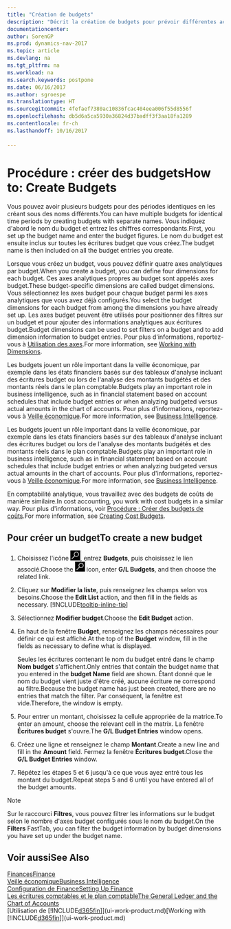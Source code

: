 ```yaml
---
title: "Création de budgets"
description: "Décrit la création de budgets pour prévoir différentes activités financières et affecter des axes analytiques à des fins de veille économique."
documentationcenter: 
author: SorenGP
ms.prod: dynamics-nav-2017
ms.topic: article
ms.devlang: na
ms.tgt_pltfrm: na
ms.workload: na
ms.search.keywords: postpone
ms.date: 06/16/2017
ms.author: sgroespe
ms.translationtype: HT
ms.sourcegitcommit: 4fefaef7380ac10836fcac404eea006f55d8556f
ms.openlocfilehash: db5d6a5ca5930a36824d37badff3f3aa18fa1289
ms.contentlocale: fr-ch
ms.lasthandoff: 10/16/2017

---
```

# <a name="how-to-create--budgets"></a><span data-ttu-id="b4f1e-103">Procédure : créer des budgets</span><span class="sxs-lookup"><span data-stu-id="b4f1e-103">How to: Create  Budgets</span></span>
<span data-ttu-id="b4f1e-104">Vous pouvez avoir plusieurs budgets pour des périodes identiques en les créant sous des noms différents.</span><span class="sxs-lookup"><span data-stu-id="b4f1e-104">You can have multiple budgets for identical time periods by creating budgets with separate names.</span></span> <span data-ttu-id="b4f1e-105">Vous indiquez d'abord le nom du budget et entrez les chiffres correspondants.</span><span class="sxs-lookup"><span data-stu-id="b4f1e-105">First, you set up the budget name and enter the budget figures.</span></span> <span data-ttu-id="b4f1e-106">Le nom du budget est ensuite inclus sur toutes les écritures budget que vous créez.</span><span class="sxs-lookup"><span data-stu-id="b4f1e-106">The budget name is then included on all the budget entries you create.</span></span>  

 <span data-ttu-id="b4f1e-107">Lorsque vous créez un budget, vous pouvez définir quatre axes analytiques par budget.</span><span class="sxs-lookup"><span data-stu-id="b4f1e-107">When you create a budget, you can define four dimensions for each budget.</span></span> <span data-ttu-id="b4f1e-108">Ces axes analytiques propres au budget sont appelés axes budget.</span><span class="sxs-lookup"><span data-stu-id="b4f1e-108">These budget-specific dimensions are called budget dimensions.</span></span> <span data-ttu-id="b4f1e-109">Vous sélectionnez les axes budget pour chaque budget parmi les axes analytiques que vous avez déjà configurés.</span><span class="sxs-lookup"><span data-stu-id="b4f1e-109">You select the budget dimensions for each budget from among the dimensions you have already set up.</span></span> <span data-ttu-id="b4f1e-110">Les axes budget peuvent être utilisés pour positionner des filtres sur un budget et pour ajouter des informations analytiques aux écritures budget.</span><span class="sxs-lookup"><span data-stu-id="b4f1e-110">Budget dimensions can be used to set filters on a budget and to add dimension information to budget entries.</span></span> <span data-ttu-id="b4f1e-111">Pour plus d'informations, reportez-vous à [Utilisation des axes](finance-dimensions.md).</span><span class="sxs-lookup"><span data-stu-id="b4f1e-111">For more information, see [Working with Dimensions](finance-dimensions.md).</span></span>

 <span data-ttu-id="b4f1e-112">Les budgets jouent un rôle important dans la veille économique, par exemple dans les états financiers basés sur des tableaux d'analyse incluant des écritures budget ou lors de l'analyse des montants budgétés et des montants réels dans le plan comptable.</span><span class="sxs-lookup"><span data-stu-id="b4f1e-112">Budgets play an important role in business intelligence, such as in financial statement based on account schedules that include budget entries or when analyzing budgeted versus actual amounts in the chart of accounts.</span></span> <span data-ttu-id="b4f1e-113">Pour plus d'informations, reportez-vous à [Veille économique](bi.md).</span><span class="sxs-lookup"><span data-stu-id="b4f1e-113">For more information, see [Business Intelligence](bi.md).</span></span>

 <span data-ttu-id="b4f1e-114">Les budgets jouent un rôle important dans la veille économique, par exemple dans les états financiers basés sur des tableaux d'analyse incluant des écritures budget ou lors de l'analyse des montants budgétés et des montants réels dans le plan comptable.</span><span class="sxs-lookup"><span data-stu-id="b4f1e-114">Budgets play an important role in business intelligence, such as in financial statement based on account schedules that include budget entries or when analyzing budgeted versus actual amounts in the chart of accounts.</span></span> <span data-ttu-id="b4f1e-115">Pour plus d'informations, reportez-vous à [Veille économique](bi.md).</span><span class="sxs-lookup"><span data-stu-id="b4f1e-115">For more information, see [Business Intelligence](bi.md).</span></span>

<span data-ttu-id="b4f1e-116">En comptabilité analytique, vous travaillez avec des budgets de coûts de manière similaire.</span><span class="sxs-lookup"><span data-stu-id="b4f1e-116">In cost accounting, you work with cost budgets in a similar way.</span></span> <span data-ttu-id="b4f1e-117">Pour plus d'informations, voir [Procédure : Créer des budgets de coûts](finance-create-cost-budgets.md).</span><span class="sxs-lookup"><span data-stu-id="b4f1e-117">For more information, see [Creating Cost Budgets](finance-create-cost-budgets.md).</span></span>    

## <a name="to-create-a-new-budget"></a><span data-ttu-id="b4f1e-118">Pour créer un budget</span><span class="sxs-lookup"><span data-stu-id="b4f1e-118">To create a new budget</span></span>  

1. <span data-ttu-id="b4f1e-119">Choisissez l'icône ![Page ou état pour la recherche](media/ui-search/search_small.png "Page ou état pour la recherche"), entrez **Budgets**, puis choisissez le lien associé.</span><span class="sxs-lookup"><span data-stu-id="b4f1e-119">Choose the ![Search for Page or Report](media/ui-search/search_small.png "Search for Page or Report icon") icon, enter **G/L Budgets**, and then choose the related link.</span></span>  
2. <span data-ttu-id="b4f1e-120">Cliquez sur **Modifier la liste**, puis renseignez les champs selon vos besoins.</span><span class="sxs-lookup"><span data-stu-id="b4f1e-120">Choose the **Edit List** action, and then fill in the fields as necessary.</span></span> [!INCLUDE[tooltip-inline-tip](includes/tooltip-inline-tip_md.md)]  
3. <span data-ttu-id="b4f1e-121">Sélectionnez **Modifier budget**.</span><span class="sxs-lookup"><span data-stu-id="b4f1e-121">Choose the **Edit Budget** action.</span></span>
4. <span data-ttu-id="b4f1e-122">En haut de la fenêtre **Budget**, renseignez les champs nécessaires pour définir ce qui est affiché.</span><span class="sxs-lookup"><span data-stu-id="b4f1e-122">At the top of the **Budget** window, fill in the fields as necessary to define what is displayed.</span></span>  

    <span data-ttu-id="b4f1e-123">Seules les écritures contenant le nom du budget entré dans le champ **Nom budget** s'affichent.</span><span class="sxs-lookup"><span data-stu-id="b4f1e-123">Only entries that contain the budget name that you entered in the **budget Name** field are shown.</span></span> <span data-ttu-id="b4f1e-124">Étant donné que le nom du budget vient juste d'être créé, aucune écriture ne correspond au filtre.</span><span class="sxs-lookup"><span data-stu-id="b4f1e-124">Because the budget name has just been created, there are no entries that match the filter.</span></span> <span data-ttu-id="b4f1e-125">Par conséquent, la fenêtre est vide.</span><span class="sxs-lookup"><span data-stu-id="b4f1e-125">Therefore, the window is empty.</span></span>  
5. <span data-ttu-id="b4f1e-126">Pour entrer un montant, choisissez la cellule appropriée de la matrice.</span><span class="sxs-lookup"><span data-stu-id="b4f1e-126">To enter an amount, choose the relevant cell in the matrix.</span></span> <span data-ttu-id="b4f1e-127">La fenêtre **Écritures budget** s'ouvre.</span><span class="sxs-lookup"><span data-stu-id="b4f1e-127">The **G/L Budget Entries** window opens.</span></span>  
6. <span data-ttu-id="b4f1e-128">Créez une ligne et renseignez le champ **Montant**.</span><span class="sxs-lookup"><span data-stu-id="b4f1e-128">Create a new line and fill in the **Amount** field.</span></span> <span data-ttu-id="b4f1e-129">Fermez la fenêtre **Écritures budget**.</span><span class="sxs-lookup"><span data-stu-id="b4f1e-129">Close the **G/L Budget Entries** window.</span></span>  
7. <span data-ttu-id="b4f1e-130">Répétez les étapes 5 et 6 jusqu'à ce que vous ayez entré tous les montant du budget.</span><span class="sxs-lookup"><span data-stu-id="b4f1e-130">Repeat steps 5 and 6 until you have entered all of the budget amounts.</span></span>  

> [!NOTE]  
>  <span data-ttu-id="b4f1e-131">Sur le raccourci **Filtres**, vous pouvez filtrer les informations sur le budget selon le nombre d'axes budget configurés sous le nom du budget.</span><span class="sxs-lookup"><span data-stu-id="b4f1e-131">On the **Filters** FastTab, you can filter the budget information by budget dimensions you have set up under the budget name.</span></span>   

## <a name="see-also"></a><span data-ttu-id="b4f1e-132">Voir aussi</span><span class="sxs-lookup"><span data-stu-id="b4f1e-132">See Also</span></span>
[<span data-ttu-id="b4f1e-133">Finances</span><span class="sxs-lookup"><span data-stu-id="b4f1e-133">Finance</span></span>](finance.md)  
[<span data-ttu-id="b4f1e-134">Veille économique</span><span class="sxs-lookup"><span data-stu-id="b4f1e-134">Business Intelligence</span></span>](bi.md)  
[<span data-ttu-id="b4f1e-135">Configuration de Finance</span><span class="sxs-lookup"><span data-stu-id="b4f1e-135">Setting Up Finance</span></span>](finance-setup-finance.md)  
[<span data-ttu-id="b4f1e-136">Les écritures comptables et le plan comptable</span><span class="sxs-lookup"><span data-stu-id="b4f1e-136">The General Ledger and the Chart of Accounts</span></span>](finance-general-ledger.md)  
<span data-ttu-id="b4f1e-137">[Utilisation de [!INCLUDE[d365fin](includes/d365fin_md.md)]](ui-work-product.md)</span><span class="sxs-lookup"><span data-stu-id="b4f1e-137">[Working with [!INCLUDE[d365fin](includes/d365fin_md.md)]](ui-work-product.md)</span></span>  

